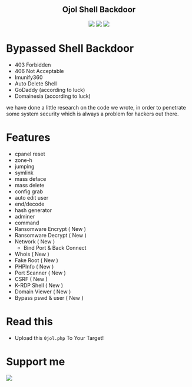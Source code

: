<h2 align="center">Ojol Shell Backdoor </h2>

<p align="center">
	<img src="https://img.shields.io/badge/PHP-8.3.0-blue">
	<img src="https://img.shields.io/badge/LICENSE-MIT-lime">
 	<img src="https://img.shields.io/badge/Version-1.4.0-darkred">

</p>  

# Bypassed Shell Backdoor 
* 403 Forbidden
* 406 Not Acceptable
* Imunify360
* Auto Delete Shell
* GoDaddy (according to luck)
* Domainesia (according to luck)

we have done a little research on the code we wrote, in order to penetrate some system security which is always a problem for hackers out there.

# Features
* cpanel reset
* zone-h
* jumping
* symlink
* mass deface
* mass delete
* config grab
* auto edit user
* end/decode
* hash generator
* adminer
* command
* Ransomware Encrypt ( New )
* Ransomware Decrypt ( New )
* Network ( New )
  - Bind Port & Back Connect
* Whois ( New )
* Fake Root ( New )
* PHPInfo ( New )
* Port Scanner ( New )
* CSRF ( New )
* K-RDP Shell ( New )
* Domain Viewer ( New )
* Bypass pswd & user ( New )

# Read this
- Upload this `0jol.php` To Your Target!

# Support me
<a href="https://www.buymeacoffee.com/OJOLCYBERARMY"><img src="https://img.buymeacoffee.com/button-api/?text=Buy me a coffee&emoji=☕&slug=OJOLCYBERARMY&button_colour=FFDD00&font_colour=000000&font_family=Comic&outline_colour=000000&coffee_colour=ffffff" /></a>
